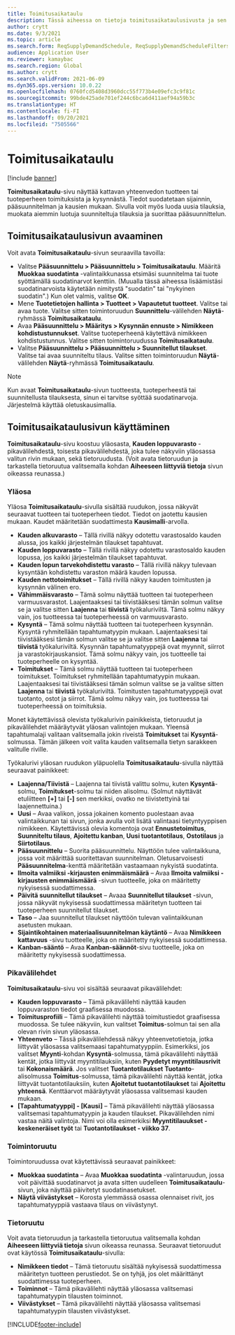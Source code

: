 ```yaml
---
title: Toimitusaikataulu
description: Tässä aiheessa on tietoja toimitusaikataulusivusta ja sen ominaisuuksista.
author: crytt
ms.date: 9/3/2021
ms.topic: article
ms.search.form: ReqSupplyDemandSchedule, ReqSupplyDemandScheduleFilters, ReqSupplyDemandItemDetails, ReqTransFuturesActionsPart, ReqSupplyDemandOverviewLegendPart
audience: Application User
ms.reviewer: kamaybac
ms.search.region: Global
ms.author: crytt
ms.search.validFrom: 2021-06-09
ms.dyn365.ops.version: 10.0.22
ms.openlocfilehash: 0760fcd5408d3960dcc55f773b4e09efc3c9f81c
ms.sourcegitcommit: 99bde425ade701ef244c6bca6d411aef94a59b3c
ms.translationtype: HT
ms.contentlocale: fi-FI
ms.lasthandoff: 09/20/2021
ms.locfileid: "7505566"
---
```

# <a name="supply-schedule"></a>Toimitusaikataulu

[!include [banner](../includes/banner.md)]

**Toimitusaikataulu**-sivu näyttää kattavan yhteenvedon tuotteen tai tuoteperheen toimituksista ja kysynnästä. Tiedot suodatetaan sijainnin, pääsuunnitelman ja kausien mukaan. Sivulla voit myös luoda uusia tilauksia, muokata aiemmin luotuja suunniteltuja tilauksia ja suorittaa pääsuunnittelun.

## <a name="open-the-supply-schedule-page"></a>Toimitusaikataulusivun avaaminen

Voit avata **Toimitusaikataulu**-sivun seuraavilla tavoilla:

- Valitse **Pääsuunnittelu \> Pääsuunnittelu \> Toimitusaikataulu**. Määritä **Muokkaa suodatinta** -valintaikkunassa etsimäsi suunnitelma tai tuote syöttämällä suodatinarvot kenttiin. (Muualla tässä aiheessa lisäämistäsi suodatinarvoista käytetään nimitystä "suodatin" tai "nykyinen suodatin".) Kun olet valmis, valitse **OK**.
- Mene **Tuotetietojen hallinta \> Tuotteet \> Vapautetut tuotteet**. Valitse tai avaa tuote. Valitse sitten toimintoruudun **Suunnittelu**-välilehden **Näytä**-ryhmässä **Toimitusaikataulu**.
- Avaa **Pääsuunnittelu \> Määritys \> Kysynnän ennuste \> Nimikkeen kohdistustunnukset**. Valitse tuoteperheenä käytettävä nimikkeen kohdistustunnus. Valitse sitten toimintoruudussa **Toimitusaikataulu**.
- Valitse **Pääsuunnittelu \> Pääsuunnittelu \> Suunnitellut tilaukset**. Valitse tai avaa suunniteltu tilaus. Valitse sitten toimintoruudun **Näytä**-välilehden **Näytä**-ryhmässä **Toimitusaikataulu**.

> [!NOTE]
> Kun avaat **Toimitusaikataulu**-sivun tuotteesta, tuoteperheestä tai suunnitellusta tilauksesta, sinun ei tarvitse syöttää suodatinarvoja. Järjestelmä käyttää oletuskausimallia.

## <a name="use-the-supply-schedule-page"></a>Toimitusaikataulusivun käyttäminen

**Toimitusaikataulu**-sivu koostuu yläosasta, **Kauden loppuvarasto** -pikavälilehdestä, toisesta pikavälilehdestä, joka tulee näkyviin yläosassa valitun rivin mukaan, sekä tietoruudusta. (Voit avata tietoruudun ja tarkastella tietoruutua valitsemalla kohdan **Aiheeseen liittyviä tietoja** sivun oikeassa reunassa.)

### <a name="upper-section"></a>Yläosa

Yläosa **Toimitusaikataulu**-sivulla sisältää ruudukon, jossa näkyvät seuraavat tuotteen tai tuoteperheen tiedot. Tiedot on jaotettu kausien mukaan. Kaudet määritetään suodattimesta **Kausimalli**-arvolla.

- **Kauden alkuvarasto** – Tällä rivillä näkyy odotettu varastosaldo kauden alussa, jos kaikki järjestelmän tilaukset tapahtuvat.
- **Kauden loppuvarasto** – Tällä rivillä näkyy odotettu varastosaldo kauden lopussa, jos kaikki järjestelmän tilaukset tapahtuvat.
- **Kauden lopun tarvekohdistettu varasto** – Tällä rivillä näkyy tulevaan kysyntään kohdistettu varaston määrä kauden lopussa.
- **Kauden nettotoimitukset** – Tällä rivillä näkyy kauden toimitusten ja kysynnän välinen ero.
- **Vähimmäisvarasto** – Tämä solmu näyttää tuotteen tai tuoteperheen varmuusvarastot. Laajentaaksesi tai tiivistääksesi tämän solmun valitse se ja valitse sitten **Laajenna** tai **tiivistä** työkaluriviltä. Tämä solmu näkyy vain, jos tuotteessa tai tuoteperheessä on varmuusvarasto.
- **Kysyntä** – Tämä solmu näyttää tuotteen tai tuoteperheen kysynnän. Kysyntä ryhmitellään tapahtumatyypin mukaan. Laajentaaksesi tai tiivistääksesi tämän solmun valitse se ja valitse sitten **Laajenna** tai **tiivistä** työkaluriviltä. Kysynnän tapahtumatyyppejä ovat myynnit, siirrot ja varastokirjauskansiot. Tämä solmu näkyy vain, jos tuotteelle tai tuoteperheelle on kysyntää.
- **Toimitukset** – Tämä solmu näyttää tuotteen tai tuoteperheen toimitukset. Toimitukset ryhmitellään tapahtumatyypin mukaan. Laajentaaksesi tai tiivistääksesi tämän solmun valitse se ja valitse sitten **Laajenna** tai **tiivistä** työkaluriviltä. Toimitusten tapahtumatyyppejä ovat tuotanto, ostot ja siirrot. Tämä solmu näkyy vain, jos tuotteessa tai tuoteperheessä on toimituksia.

Monet käytettävissä olevista työkalurivin painikkeista, tietoruudut ja pikavälilehdet määräytyvät yläosan valintojen mukaan. Yleensä tapahtumalaji valitaan valitsemalla jokin riveistä **Toimitukset** tai **Kysyntä**-solmussa. Tämän jälkeen voit valita kauden valitsemalla tietyn sarakkeen valitulle riville.

Työkalurivi yläosan ruudukon yläpuolella **Toimitusaikataulu**-sivulla näyttää seuraavat painikkeet:

- **Laajenna/Tiivistä** – Laajenna tai tiivistä valittu solmu, kuten **Kysyntä**-solmu, **Toimitukset**-solmu tai niiden alisolmu. (Solmut näyttävät etuliitteen **\[+\]** tai **\[-\]** sen merkiksi, ovatko ne tiivistettyinä tai laajennettuina.)
- **Uusi** – Avaa valikon, jossa jokainen komento puolestaan avaa valintaikkunan tai sivun, jonka avulla voit lisätä valintaasi tietyntyyppisen nimikkeen. Käytettävissä olevia komentoja ovat **Ennustetoimitus**, **Suunniteltu tilaus**, **Ajoitettu kanban**, **Uusi tuotantotilaus**, **Ostotilaus** ja **Siirtotilaus**.
- **Pääsuunnittelu** – Suorita pääsuunnittelu. Näyttöön tulee valintaikkuna, jossa voit määrittää suoritettavan suunnitelman. Oletusarvoisesti **Pääsuunnitelma**-kenttä määritetään vastaamaan nykyistä suodatinta.
- **Ilmoita valmiiksi -kirjausten enimmäismäärä** – Avaa **Ilmoita valmiiksi -kirjausten enimmäismäärä** -sivun tuotteelle, joka on määritetty nykyisessä suodattimessa.
- **Päivitä suunnitellut tilaukset** – Avaaa **Suunnitellut tilaukset** -sivun, jossa näkyvät nykyisessä suodattimessa määritetyn tuotteen tai tuoteperheen suunnitellut tilaukset.
- **Taso** – Jaa suunnitellut tilaukset näyttöön tulevan valintaikkunan asetusten mukaan.
- **Sijaintikohtainen materiaalisuunnitelman käytäntö** – Avaa **Nimikkeen kattavuus** -sivu tuotteelle, joka on määritetty nykyisessä suodattimessa.
- **Kanban-sääntö** – Avaa **Kanban-säännöt**-sivu tuotteelle, joka on määritetty nykyisessä suodattimessa.

### <a name="fasttabs"></a>Pikavälilehdet

**Toimitusaikataulu**-sivu voi sisältää seuraavat pikavälilehdet:

- **Kauden loppuvarasto** – Tämä pikavälilehti näyttää kauden loppuvaraston tiedot graafisessa muodossa.
- **Toimitusprofiili** – Tämä pikavälilehti näyttää toimitustiedot graafisessa muodossa. Se tulee näkyviin, kun valitset **Toimitus**-solmun tai sen alla olevan rivin sivun yläosassa.
- **Yhteenveto** – Tässä pikavälilehdessä näkyy yhteenvetotietoja, jotka liittyvät yläosassa valitsemaasi tapahtumatyyppiin. Esimerkiksi, jos valitset **Myynti**-kohdan **Kysyntä**-solmussa, tämä pikavälilehti näyttää kentät, jotka liittyvät myyntitilauksiin, kuten **Pyydetyt myyntitilausrivit** tai **Kokonaismäärä**. Jos valitset **Tuotantotilaukset** **Tuotanto**-alisolmussa **Toimitus**-solmussa, tämä pikavälilehti näyttää kentät, jotka liittyvät tuotantotilauksiin, kuten **Ajoitetut tuotantotilaukset** tai **Ajoitettu yhteensä**. Kenttäarvot määräytyvät yläosassa valitsemasi kauden mukaan. 
- **\[Tapahtumatyyppi\] - \[Kausi\]** – Tämä pikavälilehti näyttää yläosassa valitsemasi tapahtumatyypin ja kauden tilaukset. Pikavälilehden nimi vastaa näitä valintoja. Nimi voi olla esimerkiksi **Myyntitilauukset - keskeneräiset työt** tai **Tuotantotilaukset - viikko 37**.

### <a name="action-pane"></a>Toimintoruutu

Toimintoruudussa ovat käytettävissä seuraavat painikkeet:

- **Muokkaa suodatinta** – Avaa **Muokkaa suodatinta** -valintaruudun, jossa voit päivittää suodatinarvot ja avata sitten uudelleen **Toimitusaikataulu**-sivun, joka näyttää päivitetyt suodatinasetukset.
- **Näytä viivästykset** – Korosta ylemmässä osassa olennaiset rivit, jos tapahtumatyyppiä vastaava tilaus on viivästynyt.

### <a name="factbox-pane"></a>Tietoruutu

Voit avata tietoruudun ja tarkastella tietoruutua valitsemalla kohdan **Aiheeseen liittyviä tietoja** sivun oikeassa reunassa. Seuraavat tietoruudut ovat käytössä **Toimitusaikataulu**-sivulla:

- **Nimikkeen tiedot** – Tämä tietoruutu sisältää nykyisessä suodattimessa määritetyn tuotteen perustiedot. Se on tyhjä, jos olet määrittänyt suodattimessa tuoteperheen.
- **Toiminnot** – Tämä pikavälilehti näyttää yläosassa valitsemasi tapahtumatyypin tilausten toiminnot.
- **Viivästykset** – Tämä pikavälilehti näyttää yläosassa valitsemasi tapahtumatyypin tilausten viivästykset.

[!INCLUDE[footer-include](../../includes/footer-banner.md)]

